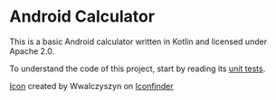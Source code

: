 # Android Calculator

This is a basic Android calculator written in Kotlin and licensed under Apache 2.0.

To understand the code of this project, start by reading its [unit tests](https://github.com/spike/Calculator/blob/master/app/src/test/java/com/calculator/calc/CalculationUnitTest.kt).

[Icon](https://www.iconfinder.com/icons/67493/calculator_r_icon) created by Wwalczyszyn on [Iconfinder](https://www.iconfinder.com/icons/67493/calculator_r_icon)
